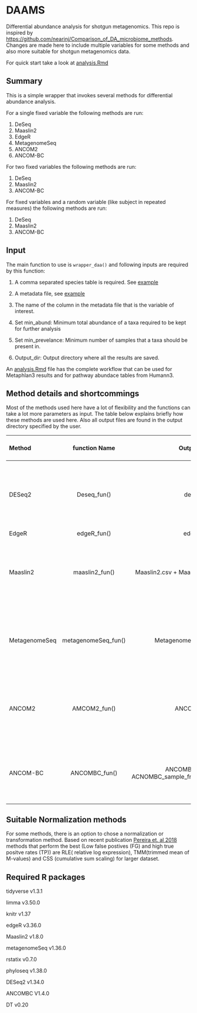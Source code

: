 
# DAAMS
Differential abundance analysis for shotgun metagenomics. This repo is inspired by https://github.com/nearinj/Comparison_of_DA_microbiome_methods. Changes are made here to include multiple variables for some methods and also more suitable for shotgun metagenomics data. 


For quick start take a look at [analysis.Rmd](analysis.Rmd)


## Summary

This is a simple wrapper that invokes several methods for differential abundance analysis.

For a single fixed variable the following methods are run:

1. DeSeq
2. Maaslin2
3. EdgeR
4. MetagenomeSeq
5. ANCOM2
6. ANCOM-BC

For two fixed variables the following methods are run:
1. DeSeq
2. Maaslin2
3. ANCOM-BC

For fixed variables and a random variable (like subject in repeated measures) the following methods are run:

1. DeSeq
2. Maaslin2
3. ANCOM-BC

## Input

The main function to use is `wrapper_daa()` and following inputs are required by this function:

1. A comma separated species table is required. See [example](example/merged_species_table.csv)

2. A metadata file, see [example](example/TS_metadata.txt)

3. The name of the column in the metadata file that is the variable of interest. 

4. Set  min_abund: Minimum total abundance of a taxa required to be kept for further analysis

5. Set min_prevelance: Minimum number of samples that a taxa should be present in.

6. Output_dir: Output directory where all the results are saved.


An [analysis.Rmd](analysis.Rmd) file has the complete workflow that can be used for Metaphlan3 results and for pathway abundace tables from Humann3.

## Method details and shortcommings

Most of the methods used here have a lot of flexibility and the functions can take a lot more parameters as input. The table below explains briefly how these methods are used here. Also all output files are found in the output directory specified by the user. 

|Method      |  function Name| Output files|Information | What features are used     | What is not used|
| :---        |    :----:   |          ---: | ---:|---:|---:|
| DESeq2      | Deseq_fun()|deseq.csv|  [UserGuide](https://bioconductor.org/packages/release/bioc/vignettes/DESeq2/inst/doc/DESeq2.html)     |  Works for two variables | Ramdom variables are added to the model like (Fixed + random). No interaction terms are allowed|
| EdgeR   |edgeR_fun() |edgeR.csv| [UserGuide](https://bioconductor.org/packages/release/bioc/vignettes/edgeR/inst/doc/edgeRUsersGuide.pdf)  |  Works for one|| variable    | Need to include more than one variable.s
| Maaslin2   |maaslin2_fun()| Maaslin2.csv + Maaslin2 dir| [UserGuide](https://www.bioconductor.org/packages/release/bioc/vignettes/Maaslin2/inst/doc/maaslin2.html)    |  works for two variables + random variables ,CSS normalization is default and no transformation is applied   | Not much missing but you can change the normalization method or add transformation    |
| MetagenomeSeq   |metagenomeSeq_fun()|Metagenomeseq.csv|[UserGuide](https://www.bioconductor.org/packages/devel/bioc/vignettes/metagenomeSeq/inst/doc/metagenomeSeq.pdf)|  works for one variable   |   It can be extended to multiple variables as per the user guide but looks more difficult to include   |  
| ANCOM2   |  AMCOM2_fun() |ANCOM2.csv|[UserGuide](https://github.com/FrederickHuangLin/ANCOM) | works for one variable  + 1 random variable     | structural zero feature is not being used right now but it can be use if the ANCOM2fun is called directly |
| ANCOM-BC  |ANCOMBC_fun() |ANCOMBC.csv + ACNOMBC_sample_fracs.csv|[UserGuide](http://www.bioconductor.org/packages/release/bioc/vignettes/ANCOMBC/inst/doc/ANCOMBC.html)   | works for two variables + 1 random variable      | Bias correction is not done but the sample fractions are saved if anyone wants to do it later.    |

## Suitable Normalization methods

For some methods, there is an option to chose a normalization or transformation method. Based on recent publication [Pereira
 et. al 2018](https://bmcgenomics.biomedcentral.com/articles/10.1186/s12864-018-4637-6) methods that perform the best (Low false postives (FG) and high true positve rates (TP)) are RLE( relative log expression), TMM(trimmed mean of M-values) and CSS (cumulative sum scaling) for larger dataset.

## Required R packages

tidyverse v1.3.1

limma v3.50.0 

knitr v1.37

edgeR v3.36.0

Maaslin2 v1.8.0

metagenomeSeq v1.36.0

rstatix v0.7.0 

phyloseq v1.38.0

DESeq2 v1.34.0

ANCOMBC V1.4.0

DT v0.20


